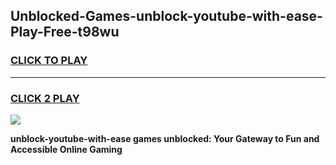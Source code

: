 
## Unblocked-Games-unblock-youtube-with-ease-Play-Free-t98wu
<h3>
<a href="https://premium76.site?title=unblock-youtube-with-ease&ref=18A1">CLICK TO PLAY</a></h3>
<hr>

<h3>
<a href="https://premium76.site?title=unblock-youtube-with-ease&ref=18A1">CLICK 2 PLAY</a>
  
</h3>

<a href="https://premium76.site?title=unblock-youtube-with-ease&ref=18A1"><img src="https://clearcache.store/games.png"></a>


**unblock-youtube-with-ease games unblocked: Your Gateway to Fun and Accessible Online Gaming**
